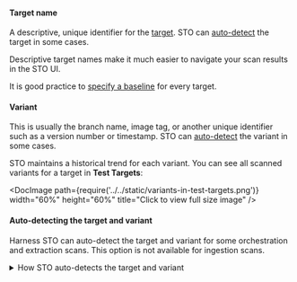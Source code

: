 #### Target name

A descriptive, unique identifier for the [target](/docs/security-testing-orchestration/get-started/key-concepts/targets-and-baselines). STO can [auto-detect](#auto-detecting-the-target-and-variant) the target in some cases.

Descriptive target names make it much easier to navigate your scan results in the STO UI.

It is good practice to [specify a baseline](/docs/security-testing-orchestration/get-started/key-concepts/targets-and-baselines#why-you-should-define-a-baseline-for-every-sto-target) for every target. 

#### Variant 

This is usually the branch name, image tag, or another unique identifier such as a version number or timestamp.  STO can [auto-detect](#auto-detecting-the-target-and-variant) the variant in some cases. 

STO maintains a historical trend for each variant. You can see all scanned variants for a target in **Test Targets**:

<DocImage path={require('../../static/variants-in-test-targets.png')} width="60%" height="60%" title="Click to view full size image" />


#### Auto-detecting the target and variant

Harness STO can auto-detect the target and variant for some orchestration and extraction scans. This option is not available for ingestion scans. 

<details>
<summary>How STO auto-detects the target and variant</summary>

- Code repositories 
  - To determine the target, STO runs `git config --get remote.origin.url`. 
  - To determine the variant, STO runs `git rev-parse --abbrev-ref HEAD`. The default assumption is that the `HEAD` branch is the one you want to scan.
- Container images  
  - The target and variant are based on the container image name and tag specified in the step or runtime input.  
- Application instances
  - The target is based on the domain specified in the step or runtime input, for example `https://qa.jpgr.org:3002/login/us`.
  - The variant is the timestamp when the instance got scanned.  

</details>